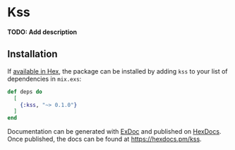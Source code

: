 # Kss

**TODO: Add description**

## Installation

If [available in Hex](https://hex.pm/docs/publish), the package can be installed
by adding `kss` to your list of dependencies in `mix.exs`:

```elixir
def deps do
  [
    {:kss, "~> 0.1.0"}
  ]
end
```

Documentation can be generated with [ExDoc](https://github.com/elixir-lang/ex_doc)
and published on [HexDocs](https://hexdocs.pm). Once published, the docs can
be found at <https://hexdocs.pm/kss>.

